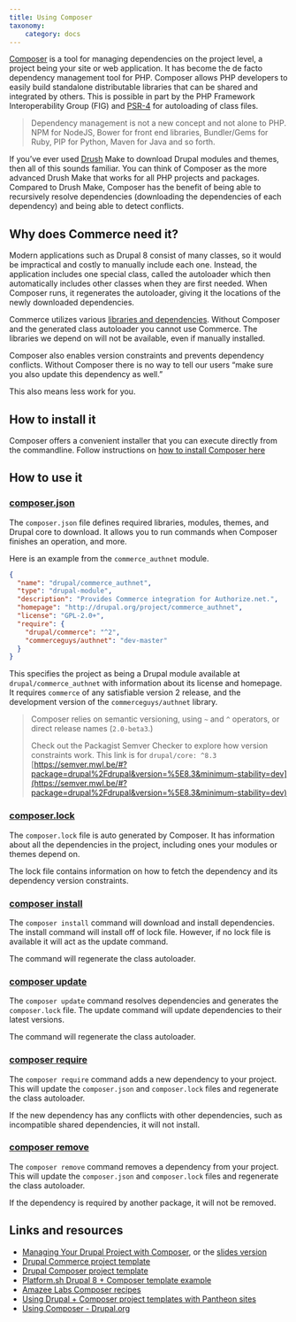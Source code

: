 ```yaml
---
title: Using Composer
taxonomy:
    category: docs
---
```


[Composer] is a tool for managing dependencies on the project level, a
project being your site or web application. It has become the de facto dependency
management tool for PHP. Composer allows PHP developers to easily build standalone
distributable libraries that can be shared and integrated by others. This is
possible in part by the PHP Framework Interoperability Group (FIG) and [PSR-4]
for autoloading of class files.

>  Dependency management is not a new concept and not alone to PHP. NPM for NodeJS,
>  Bower for front end libraries, Bundler/Gems for Ruby, PIP for Python, Maven for
>  Java and so forth.

If you’ve ever used [Drush] Make to download Drupal modules and themes, then
all of this sounds familiar. You can think of Composer as the more advanced
Drush Make that works for all PHP projects and packages. Compared to Drush Make,
Composer has the benefit of being able to recursively resolve dependencies
(downloading the dependencies of each dependency) and being able to detect conflicts.

## Why does Commerce need it?

Modern applications such as Drupal 8 consist of many classes, so it would be
impractical and costly to manually include each one. Instead, the application
includes one special class, called the autoloader which then automatically
includes other classes when they are first needed. When Composer runs, it
regenerates the autoloader, giving it the locations of the newly downloaded
dependencies.

Commerce utilizes various [libraries and dependencies](../../02.libraries-and-dependencies). Without Composer and the
generated class autoloader you cannot use Commerce. The libraries we depend on
will not be available, even if manually installed.

Composer also enables version constraints and prevents dependency conflicts.
Without Composer there is no way to tell our users “make sure you also update
this dependency as well.”

This also means less work for you.

## How to install it

Composer offers a convenient installer that you can execute directly from the commandline.
Follow instructions on [how to install Composer here](https://www.getcomposer.org/doc/00-intro.md)




## How to use it

### [composer.json]

The ``composer.json`` file defines required libraries, modules, themes, and
Drupal core to download. It allows you to run commands when Composer finishes
an operation, and more.

Here is an example from the `commerce_authnet` module.

```json
{
  "name": "drupal/commerce_authnet",
  "type": "drupal-module",
  "description": "Provides Commerce integration for Authorize.net.",
  "homepage": "http://drupal.org/project/commerce_authnet",
  "license": "GPL-2.0+",
  "require": {
    "drupal/commerce": "^2",
    "commerceguys/authnet": "dev-master"
  }
}
```

This specifies the project as being a Drupal module available at ``drupal/commerce_authnet``
with information about its license and homepage. It requires `commerce` of any
satisfiable version 2 release, and the development version of the `commerceguys/authnet` library.

>  Composer relies on semantic versioning, using `~` and `^` operators, or direct
>  release names (`2.0-beta3`.)
> 
>  Check out the Packagist Semver Checker to explore how version constraints work.
>  This link is for `drupal/core: ^8.3` [https://semver.mwl.be/#?package=drupal%2Fdrupal&version=%5E8.3&minimum-stability=dev](https://semver.mwl.be/#?package=drupal%2Fdrupal&version=%5E8.3&minimum-stability=dev)

### [composer.lock]

The `composer.lock` file is auto generated by Composer. It has information about
all the dependencies in the project, including ones your modules or themes depend
on.

The lock file contains information on how to fetch the dependency and its
dependency version constraints.

### [composer install]

The `composer install` command will download and install dependencies. The install command will install off of lock file. However, if no lock file is available it will act as the update command.

The command will regenerate the class autoloader.

### [composer update]

The `composer update` command resolves dependencies and generates the `composer.lock` file. The update command will update dependencies to their latest versions.

The command will regenerate the class autoloader.

### [composer require]

The `composer require` command adds a new dependency to your project. This will update the `composer.json` and `composer.lock` files and regenerate the class autoloader.

If the new dependency has any conflicts with other dependencies, such as incompatible shared dependencies, it will not install.

### [composer remove]

The `composer remove` command removes a dependency from your project. This will update the `composer.json` and `composer.lock` files and regenerate the class autoloader.

If the dependency is required by another package, it will not be removed.

## Links and resources

* [Managing Your Drupal Project with Composer](https://glamanate.com/blog/managing-your-drupal-project-composer), or the [slides version](https://docs.google.com/presentation/d/1PK9q2dBkGHfyEO76bEVpqS61wTgA0LGbru2PECiwUnk/edit?usp=sharing)
* [Drupal Commerce project template](https://github.com/drupalcommerce/project-base)
* [Drupal Composer project template](https://github.com/drupal-composer/drupal-project)
* [Platform.sh Drupal 8 + Composer template example](https://github.com/platformsh/platformsh-example-drupal8)
* [Amazee Labs Composer recipes](https://www.amazeelabs.com/en/blog/drupalcomposerrecipes)
* [Using Drupal + Composer project templates with Pantheon sites](https://pantheon.io/blog/using-composer-relocated-document-root-pantheon)
* [Using Composer - Drupal.org](https://www.drupal.org/docs/develop/using-composer)

[Composer]: https://getcomposer.org/
[PSR-4]: http://www.php-fig.org/psr/psr-4/
[Drush]: http://www.drush.org
[composer.json]: https://getcomposer.org/doc/04-schema.md
[composer.lock]: https://getcomposer.org/doc/01-basic-usage.md#composer-lock-the-lock-file
[composer install]: https://getcomposer.org/doc/03-cli.md#install
[composer update]: https://getcomposer.org/doc/03-cli.md#update
[composer require]: https://getcomposer.org/doc/03-cli.md#require
[composer remove]: https://getcomposer.org/doc/03-cli.md#remove
